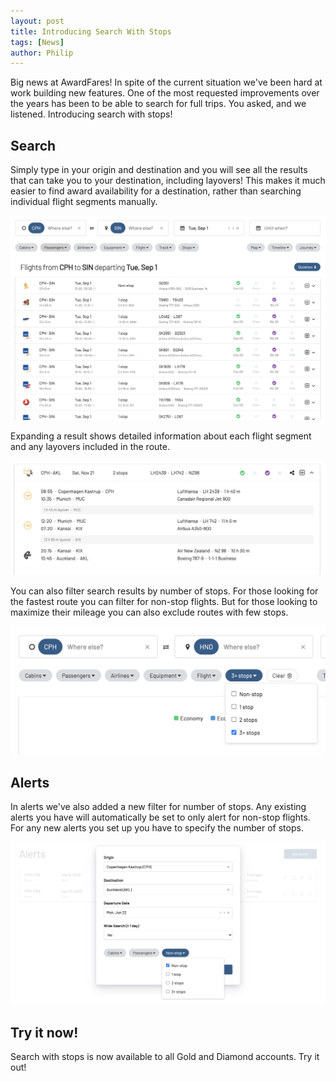 ```yaml
---
layout: post
title: Introducing Search With Stops
tags: [News]
author: Philip
---
```


Big news at AwardFares! In spite of the current situation we've been hard at work building new features. One of the most requested improvements over the years has been to be able to search for full trips. You asked, and we listened. Introducing search with stops!

## Search

Simply type in your origin and destination and you will see all the results that can take you to your destination, including layovers! This makes it much easier to find award availability for a destination, rather than searching individual flight segments manually.

<img src="/assets/img/multistop/search2.png" />

Expanding a result shows detailed information about each flight segment and any layovers included in the route.

<img src="/assets/img/multistop/result.png" />

You can also filter search results by number of stops. For those looking for the fastest route you can filter for non-stop flights. But for those looking to maximize their mileage you can also exclude routes with few stops.

<img src="/assets/img/multistop/stops.png" />

## Alerts

In alerts we've also added a new filter for number of stops. Any existing alerts you have will automatically be set to only alert for non-stop flights. For any new alerts you set up you have to specify the number of stops.

<img src="/assets/img/multistop/alerts.png" />

## Try it now!
Search with stops is now available to all Gold and Diamond accounts. Try it out!
